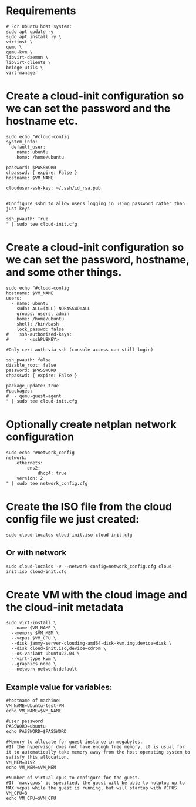 # Requirements
```
# For Ubuntu host system:
sudo apt update -y
sudo apt install -y \
virtinst \
qemu \
qemu-kvm \
libvirt-daemon \
libvirt-clients \
bridge-utils \
virt-manager
```

# Create a cloud-init configuration so we can set the password and the hostname etc.
```
sudo echo "#cloud-config
system_info:
  default_user:
    name: ubuntu
    home: /home/ubuntu

password: $PASSWORD
chpasswd: { expire: False }
hostname: $VM_NAME

clouduser-ssh-key: ~/.ssh/id_rsa.pub


#Configure sshd to allow users logging in using password rather than just keys

ssh_pwauth: True
" | sudo tee cloud-init.cfg
```

# Create a cloud-init configuration so we can set the password, hostname, and some other things.
```
sudo echo "#cloud-config
hostname: $VM_NAME
users:
  - name: ubuntu
    sudo: ALL=(ALL) NOPASSWD:ALL
    groups: users, admin
    home: /home/ubuntu
    shell: /bin/bash
    lock_passwd: false
#    ssh-authorized-keys:
#      - <sshPUBKEY>

#Only cert auth via ssh (console access can still login)

ssh_pwauth: false
disable_root: false
password: $PASSWORD
chpasswd: { expire: False }

package_update: true
#packages:
#  - qemu-guest-agent
" | sudo tee cloud-init.cfg
```
# Optionally create netplan network configuration
```
sudo echo "#network_config
network:
    ethernets:
        ens2:
            dhcp4: true
    version: 2
" | sudo tee network_config.cfg
```
# Create the ISO file from the cloud config file we just created:
```
sudo cloud-localds cloud-init.iso cloud-init.cfg
```
## Or with network
```
sudo cloud-localds -v --network-config=network_config.cfg cloud-init.iso cloud-init.cfg
```

# Create VM with the cloud image and the cloud-init metadata
```
sudo virt-install \
  --name $VM_NAME \
  --memory $VM_MEM \
  --vcpus $VM_CPU \
  --disk jammy-server-cloudimg-amd64-disk-kvm.img,device=disk \
  --disk cloud-init.iso,device=cdrom \
  --os-variant ubuntu22.04 \
  --virt-type kvm \
  --graphics none \
  --network network:default
```
## Example value for variables:
```
#hostname of machine:
VM_NAME=Ubuntu-test-VM
echo VM_NAME=$VM_NAME

#user password
PASSWORD=ubuntu
echo PASSWORD=$PASSWORD

#Memory to allocate for guest instance in megabytes.
#If the hypervisor does not have enough free memory, it is usual for it to automatically take memory away from the host operating system to satisfy this allocation.
VM_MEM=8192
echo VM_MEM=$VM_MEM

#Number of virtual cpus to configure for the guest.
#If 'maxvcpus' is specified, the guest will be able to hotplug up to MAX vcpus while the guest is running, but will startup with VCPUS
VM_CPU=8
echo VM_CPU=$VM_CPU

```
